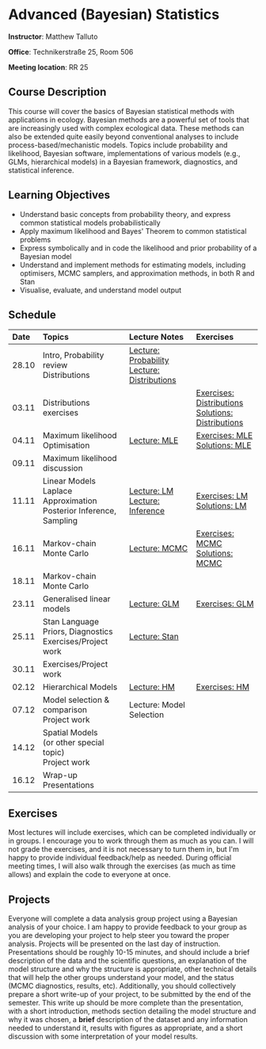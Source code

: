 # Advanced (Bayesian) Statistics
**Instructor**: Matthew Talluto

**Office**: Technikerstraße 25, Room 506

**Meeting location**:  RR 25


## Course Description

This course will cover the basics of Bayesian statistical methods with applications in ecology. Bayesian methods are a powerful set of tools that are increasingly used with complex ecological data. These methods can also be extended quite easily beyond conventional analyses to include process-based/mechanistic models. Topics include probability and likelihood, Bayesian software, implementations of various models (e.g., GLMs, hierarchical models) in a Bayesian framework, diagnostics, and statistical inference.

## Learning Objectives

* Understand basic concepts from probability theory, and express common statistical models probabilistically
* Apply maximum likelihood and Bayes' Theorem to common statistical problems
* Express symbolically and in code the likelihood and prior probability of a Bayesian model
* Understand and implement methods for estimating models, including optimisers, MCMC samplers, and approximation methods, in both R and Stan
* Visualise, evaluate, and understand model output


## Schedule

|Date  |Topics                                                    |Lecture Notes |Exercises |
| :--- |  :---                                                                 |   :---    | :--- |
|28.10 |Intro, Probability review<br/>Distributions                          |[Lecture: Probability](1_probability) <br/> [Lecture: Distributions](2_distributions)||
|03.11|Distributions exercises||[Exercises: Distributions](exercises/2_distributions_ex.html)<br/>[Solutions: Distributions](exercises/2_distributions_soln.html)
|04.11 |Maximum likelihood<br/>Optimisation|[Lecture: MLE](3_mle)<br/>|[Exercises: MLE](exercises/3_mle_ex.html)<br/>[Solutions: MLE](exercises/3_mle_soln.html)|
|09.11 |Maximum likelihood discussion|||
|11.11|Linear Models<br/>Laplace Approximation<br/>Posterior Inference, Sampling|[Lecture: LM](4_lm_laplace)<br/>[Lecture: Inference](5_posterior_inference)|[Exercises: LM](exercises/4_5_lm_exercises.html)<br/>[Solutions: LM](exercises/4_5_lm_soln.html)|
|16.11 |Markov-chain Monte Carlo|[Lecture: MCMC](6_mcmc)|[Exercises: MCMC](exercises/6_mcmc_exercises.html)<br/>[Solutions: MCMC](exercises/6_mcmc_soln.html)|
|18.11|Markov-chain Monte Carlo||
|23.11 |Generalised linear models<br/>|[Lecture: GLM](7_glm)<br/>|[Exercises: GLM](exercises/7_glm_exercises.html)|
|25.11|Stan Language<br/>Priors, Diagnostics<br/> Exercises/Project work|[Lecture: Stan](8_stan)|
|30.11 |Exercises/Project work|
|02.12|Hierarchical Models|[Lecture: HM](9_hm)|[Exercises: HM](exercises/9_hm_exercises.html)
|07.12|Model selection & comparison<br/>Project work|Lecture: Model Selection<!--[Lecture: Model Selection](10_model_selection)-->||
|14.12|Spatial Models<br/>(or other special topic)<br/>Project work|<!--[Lecture: Spatial Models Part 1](11_spatial_gp)<br/>[Lecture: Spatial Models Part 2](12_gp_implementation)-->
|16.12|Wrap-up<br/>Presentations|



## Exercises
Most lectures will include exercises, which can be completed individually or in groups. I encourage you to work through them as much as you can. I will not grade the exercises, and it is not necessary to turn them in, but I'm happy to provide individual feedback/help as needed. During official meeting times, I will also walk through the exercises (as much as time allows) and explain the code to everyone at once.

## Projects
Everyone will complete a data analysis group project using a Bayesian analysis of your choice. I am happy to provide feedback to your group as you are developing your project to help steer you toward the proper analysis. Projects will be presented on the last day of instruction. Presentations should be roughly 10-15 minutes, and should include a brief description of the data and the scientific questions, an explanation of the model structure and why the structure is appropriate, other technical details that will help the other groups understand your model, and the status (MCMC diagnostics, results, etc). Additionally, you should collectively prepare a short write-up of your project, to be submitted by the end of the semester. This write up should be more complete than the presentation, with a short introduction, methods section detailing the model structure and why it was chosen, a **brief** description of the dataset and any information needed to understand it, results with figures as appropriate, and a short discussion with some interpretation of your model results.